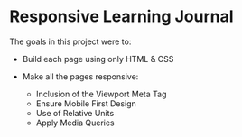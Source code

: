 # Responsive Learning Journal

The goals in this project were to:

 + Build each page using only HTML & CSS
 + Make all the pages responsive:

    + Inclusion of the Viewport Meta Tag
    + Ensure Mobile First Design
    + Use of Relative Units
    + Apply Media Queries



